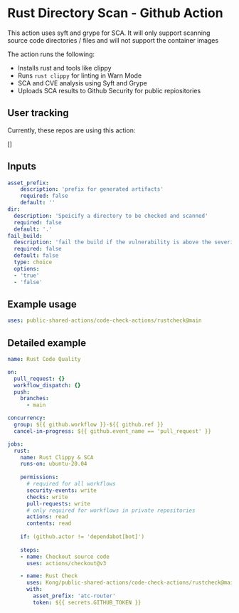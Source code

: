 # Rust Directory Scan - Github Action

This action uses syft and grype for SCA. It will only support scanning source code directories / files and will not support the container images


The action runs the following:
- Installs rust and tools like clippy
- Runs `rust clippy` for linting in Warn Mode
- SCA and CVE analysis using Syft and Grype
- Uploads SCA results to Github Security for public repiositories
## User tracking

Currently, these repos are using this action:

[]

## Inputs

```yaml
asset_prefix:
    description: 'prefix for generated artifacts'
    required: false
    default: ''
dir: 
  description: 'Speicify a directory to be checked and scanned'
  required: false
  default: '.'
fail_build:
  description: 'fail the build if the vulnerability is above the severity cutoff'
  required: false
  default: false
  type: choice
  options:
  - 'true'
  - 'false'
```
## Example usage

```yaml
uses: public-shared-actions/code-check-actions/rustcheck@main

```

## Detailed example

```yaml
name: Rust Code Quality

on:
  pull_request: {}
  workflow_dispatch: {}
  push:
    branches:
      - main

concurrency:
  group: ${{ github.workflow }}-${{ github.ref }}
  cancel-in-progress: ${{ github.event_name == 'pull_request' }}

jobs:
  rust:
    name: Rust Clippy & SCA
    runs-on: ubuntu-20.04
    
    permissions:
      # required for all workflows
      security-events: write
      checks: write
      pull-requests: write
      # only required for workflows in private repositories
      actions: read
      contents: read
  
    if: (github.actor != 'dependabot[bot]')
    
    steps:
    - name: Checkout source code
      uses: actions/checkout@v3

    - name: Rust Check
      uses: Kong/public-shared-actions/code-check-actions/rustcheck@main
      with:
        asset_prefix: 'atc-router'
        token: ${{ secrets.GITHUB_TOKEN }}
```